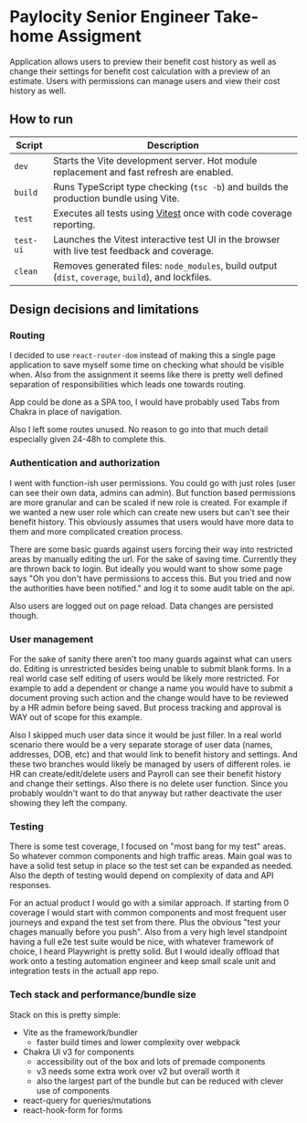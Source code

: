 # Paylocity Senior Engineer Take-home Assigment
Application allows users to preview their benefit cost history as well as change their settings for benefit cost calculation with a preview of an estimate.
Users with permissions can manage users and view their cost history as well.

## How to run
| Script        | Description                                                                                                                                         |
| ------------- | --------------------------------------------------------------------------------------------------------------------------------------------------- |
| `dev`         | Starts the Vite development server. Hot module replacement and fast refresh are enabled.                                                            |
| `build`       | Runs TypeScript type checking (`tsc -b`) and builds the production bundle using Vite.                                                               |
| `test`        | Executes all tests using [Vitest](https://vitest.dev) once with code coverage reporting.                                                            |
| `test-ui`     | Launches the Vitest interactive test UI in the browser with live test feedback and coverage.                                                        |
| `clean`       | Removes generated files: `node_modules`, build output (`dist`, `coverage`, `build`), and lockfiles.                                                 |

## Design decisions and limitations
### Routing
I decided to use `react-router-dom` instead of making this a single page application to save myself some time on checking what should be visible when. Also from the assignment it seems like there is pretty well defined separation of responsibilities which leads one towards routing.

App could be done as a SPA too, I would have probably used Tabs from Chakra in place of navigation.

Also I left some routes unused. No reason to go into that much detail especially given 24-48h to complete this.

### Authentication and authorization
I went with function-ish user permissions. You could go with just roles (user can see their own data, admins can admin). But function based permissions are more granular and can be scaled if new role is created. For example if we wanted a new user role which can create new users but can't see their benefit history. This obviously assumes that users would have more data to them and more complicated creation process.

There are some basic guards against users forcing their way into restricted areas by manually editing the url. For the sake of saving time. Currently they are thrown back to login. But ideally you would want to show some page says "Oh you don't have permissions to access this. But you tried and now the authorities have been notified." and log it to some audit table on the api.

Also users are logged out on page reload. Data changes are persisted though.

### User management
For the sake of sanity there aren't too many guards against what can users do. Editing is unrestricted besides being unable to submit blank forms. In a real world case self editing of users would be likely more restricted. For example to add a dependent or change a name you would have to submit a document proving such action and the change would have to be reviewed by a HR admin before being saved. But process tracking and approval is WAY out of scope for this example.

Also I skipped much user data since it would be just filler. In a real world scenario there would be a very separate storage of user data (names, addresses, DOB, etc) and that would link to benefit history and settings. And these two branches would likely be managed by users of different roles. ie HR can create/edit/delete users and Payroll can see their benefit history and change their settings.
Also there is no delete user function. Since you probably wouldn't want to do that anyway but rather deactivate the user showing they left the company.

### Testing
There is some test coverage, I focused on "most bang for my test" areas. So whatever common components and high traffic areas. Main goal was to have a solid test setup in place so the test set can be expanded as needed. Also the depth of testing would depend on complexity of data and API responses. 

For an actual product I would go with a similar approach. If starting from 0 coverage I would start with common components and most frequent user journeys and expand the test set from there. Plus the obvious "test your chages manually before you push". Also from a very high level standpoint having a full e2e test suite would be nice, with whatever framework of choice, I heard Playwright is pretty solid. But I would ideally offload that work onto a testing automation engineer and keep small scale unit and integration tests in the actuall app repo.

### Tech stack and performance/bundle size
Stack on this is pretty simple:
- Vite as the framework/bundler
  - faster build times and lower complexity over webpack
- Chakra UI v3 for components
  - accessibility out of the box and lots of premade components
  - v3 needs some extra work over v2 but overall worth it
  - also the largest part of the bundle but can be reduced with clever use of components
- react-query for queries/mutations
- react-hook-form for forms